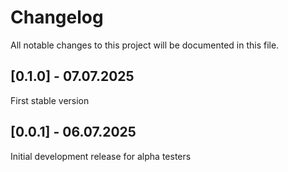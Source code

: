 # Changelog

All notable changes to this project will be documented in this file.

## [0.1.0] - 07.07.2025

First stable version

## [0.0.1] - 06.07.2025

Initial development release for alpha testers
